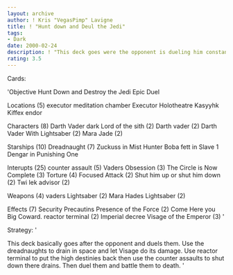 ```yaml
---
layout: archive
author: ! Kris "VegasPimp" Lavigne
title: ! "Hunt down and Deul the Jedi"
tags:
- Dark
date: 2000-02-24
description: ! "This deck goes were the opponent is dueling him constantly and draining him in space."
rating: 3.5
---
```

Cards: 

'Objective
Hunt Down and Destroy the Jedi
Epic Duel

Locations (5)
executor meditation chamber
Executor Holotheatre
Kasyyhk
Kiffex
endor

Characters (8)
Darth Vader dark Lord of the sith (2)
Darth vader (2)
Darth Vader With Lightsaber (2)
Mara Jade (2)

Starships (10)
Dreadnaught (7)
Zuckuss in Mist Hunter
Boba fett in Slave 1
Dengar in Punishing One

Interupts (25)
counter assault  (5)
Vaders Obsession (3)
The Circle is Now Complete (3)
Torture (4)
Focused Attack (2)
Shut him up or shut him down (2)
Twi lek advisor (2)


Weapons (4)
vaders Lightsaber (2)
Mara Hades Lightsaber (2)

Effects (7)
Security Precautins
Presence of the Force (2)
Come Here you Big Coward.
reactor terminal (2)
Imperial decree
Visage of the Emperor (3)
'

Strategy: '

This deck basically goes after the opponent and duels them.  Use the dreadnaughts to drain in space and let Visage do its damage.	Use reactor terminal to put the high destinies back then use the counter assaults to shut down there drains.  Then duel them and battle them to death. '